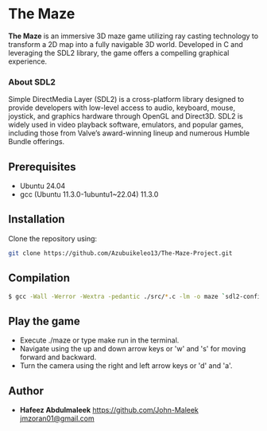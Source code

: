 # The Maze

**The Maze** is an immersive 3D maze game utilizing ray casting technology to transform a 2D map into a fully navigable 3D world. Developed in C and leveraging the SDL2 library, the game offers a compelling graphical experience.

### About SDL2

Simple DirectMedia Layer (SDL2) is a cross-platform library designed to provide developers with low-level access to audio, keyboard, mouse, joystick, and graphics hardware through OpenGL and Direct3D. SDL2 is widely used in video playback software, emulators, and popular games, including those from Valve’s award-winning lineup and numerous Humble Bundle offerings.

## Prerequisites

- Ubuntu 24.04
- gcc (Ubuntu 11.3.0-1ubuntu1~22.04) 11.3.0

## Installation

Clone the repository using:

```sh
git clone https://github.com/Azubuikeleo13/The-Maze-Project.git
```

## Compilation

```sh
$ gcc -Wall -Werror -Wextra -pedantic ./src/*.c -lm -o maze `sdl2-config --cflags` `sdl2-config --libs`;
```

## Play the game

- Execute ./maze or type make run in the terminal.
- Navigate using the up and down arrow keys or 'w' and 's' for moving forward and backward.
- Turn the camera using the right and left arrow keys or 'd' and 'a'.

## Author

- **Hafeez Abdulmaleek**
  https://github.com/John-Maleek
  jmzoran01@gmail.com

